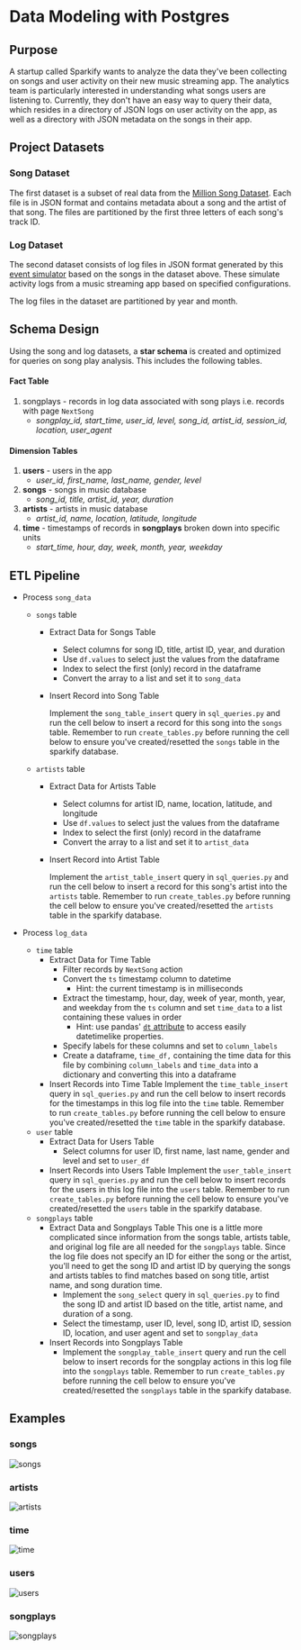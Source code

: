 # Data Modeling with Postgres

## Purpose

A startup called Sparkify wants to analyze the data they've been collecting on songs and user activity on their new music streaming app. The analytics team is particularly interested in understanding what songs users are listening to. Currently, they don't have an easy way to query their data, which resides in a directory of JSON logs on user activity on the app, as well as a directory with JSON metadata on the songs in their app.

## Project Datasets

### Song Dataset

The first dataset is a subset of real data from the [Million Song Dataset](https://labrosa.ee.columbia.edu/millionsong/). Each file is in JSON format and contains metadata about a song and the artist of that song. The files are partitioned by the first three letters of each song's track ID. 

### Log Dataset

The second dataset consists of log files in JSON format generated by this [event simulator](https://github.com/Interana/eventsim) based on the songs in the dataset above. These simulate activity logs from a music streaming app based on specified configurations.

The log files in the dataset are partitioned by year and month. 

## Schema Design

Using the song and log datasets, a **star schema** is created and optimized for queries on song play analysis. This includes the following tables.

#### Fact Table

1. songplays - records in log data associated with song plays i.e. records with page `NextSong`
   - *songplay_id, start_time, user_id, level, song_id, artist_id, session_id, location, user_agent*

#### Dimension Tables

1. **users** \- users in the app
   - *user_id, first_name, last_name, gender, level*
2. **songs** \- songs in music database
   - *song_id, title, artist_id, year, duration*
3. **artists** \- artists in music database
   - *artist_id, name, location, latitude, longitude*
4. **time** \- timestamps of records in **songplays** broken down into specific units
   - *start_time, hour, day, week, month, year, weekday*

## ETL Pipeline

* Process `song_data`

  * `songs` table

    * Extract Data for Songs Table

      - Select columns for song ID, title, artist ID, year, and duration
      - Use `df.values` to select just the values from the dataframe
      - Index to select the first (only) record in the dataframe
      - Convert the array to a list and set it to `song_data`

    * Insert Record into Song Table

      Implement the `song_table_insert` query in `sql_queries.py` and run the cell below to insert a record for this song into the `songs` table. Remember to run `create_tables.py` before running the cell below to ensure you've created/resetted the `songs` table in the sparkify database.

  * `artists` table

    * Extract Data for Artists Table

      - Select columns for artist ID, name, location, latitude, and longitude
      - Use `df.values` to select just the values from the dataframe
      - Index to select the first (only) record in the dataframe
      - Convert the array to a list and set it to `artist_data`

    * Insert Record into Artist Table

      Implement the `artist_table_insert` query in `sql_queries.py` and run the cell below to insert a record for this song's artist into the `artists` table. Remember to run `create_tables.py` before running the cell below to ensure you've created/resetted the `artists` table in the sparkify database.

* Process `log_data`

  * `time` table
    * Extract Data for Time Table
      - Filter records by `NextSong` action
      - Convert the `ts` timestamp column to datetime
        - Hint: the current timestamp is in milliseconds
      - Extract the timestamp, hour, day, week of year, month, year, and weekday from the `ts` column and set `time_data` to a list containing these values in order
        - Hint: use pandas' [`dt` attribute](https://pandas.pydata.org/pandas-docs/stable/reference/api/pandas.Series.dt.html) to access easily datetimelike properties.
      - Specify labels for these columns and set to `column_labels`
      - Create a dataframe, `time_df,` containing the time data for this file by combining `column_labels` and `time_data` into a dictionary and converting this into a dataframe
    * Insert Records into Time Table
      Implement the `time_table_insert` query in `sql_queries.py` and run the cell below to insert records for the timestamps in this log file into the `time` table. Remember to run `create_tables.py` before running the cell below to ensure you've created/resetted the `time` table in the sparkify database.
  * `user` table
    * Extract Data for Users Table
      - Select columns for user ID, first name, last name, gender and level and set to `user_df`
    * Insert Records into Users Table
      Implement the `user_table_insert` query in `sql_queries.py` and run the cell below to insert records for the users in this log file into the `users` table. Remember to run `create_tables.py` before running the cell below to ensure you've created/resetted the `users` table in the sparkify database.
  * `songplays` table
    * Extract Data and Songplays Table
      This one is a little more complicated since information from the songs table, artists table, and original log file are all needed for the `songplays` table. Since the log file does not specify an ID for either the song or the artist, you'll need to get the song ID and artist ID by querying the songs and artists tables to find matches based on song title, artist name, and song duration time.
      - Implement the `song_select` query in `sql_queries.py` to find the song ID and artist ID based on the title, artist name, and duration of a song.
      - Select the timestamp, user ID, level, song ID, artist ID, session ID, location, and user agent and set to `songplay_data`
    * Insert Records into Songplays Table
      - Implement the `songplay_table_insert` query and run the cell below to insert records for the songplay actions in this log file into the `songplays` table. Remember to run `create_tables.py` before running the cell below to ensure you've created/resetted the `songplays` table in the sparkify database.

## Examples

### songs

![songs](https://github.com/yuhouzhou/postgres-data-modeling-and-etl/images/songs.png)

### artists

![artists](https://github.com/yuhouzhou/postgres-data-modeling-and-etl/images/artists.png)

### time

![time](https://github.com/yuhouzhou/postgres-data-modeling-and-etl/images/time.png)

### users 

![users](https://github.com/yuhouzhou/postgres-data-modeling-and-etl/images/users.png)

### songplays

![songplays](https://github.com/yuhouzhou/postgres-data-modeling-and-etl/images/songplays.png)

